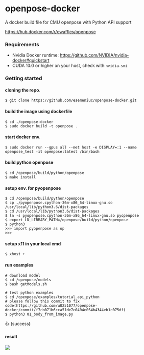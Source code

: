 # openpose-docker
A docker build file for CMU openpose with Python API support

https://hub.docker.com/r/cwaffles/openpose

### Requirements
- Nvidia Docker runtime: https://github.com/NVIDIA/nvidia-docker#quickstart
- CUDA 10.0 or higher on your host, check with `nvidia-smi`

### Getting started

#### cloning the repo.
```
$ git clone https://github.com/esemeniuc/openpose-docker.git
```
#### build the image using dockerfile
```
$ cd ./openpose-docker
$ sudo docker build -t openpose .
```
#### start docker env.
```
$ sudo docker run --gpus all --net host -e DISPLAY=:1 --name openpose_test -it openpose:latest /bin/bash
```

#### build python openpose
```
$ cd /openpose/build/python/openpose
$ make install
```
#### setup env. for pyopenpose
```
$ cd /openpose/build/python/openpose
$ cp ./pyopenpose.cpython-36m-x86_64-linux-gnu.so /usr/local/lib/python3.6/dist-packages
$ cd /usr/local/lib/python3.6/dist-packages
$ ln -s pyopenpose.cpython-36m-x86_64-linux-gnu.so pyopenpose
$ export LD_LIBRARY_PATH=/openpose/build/python/openpose
$ python3
>>> import pyopenpose as op
>>> 
```
#### setup x11 in your local cmd
```
$ xhost +
```

#### run examples
```
# download model
$ cd /openpose/models
$ bash getModels.sh

# test python examples
$ cd /openpose/examples/tutorial_api_python
# please follow this commit to fix code(https://github.com/u0251077/openpose-docker/commit/f7cb071b6cca51de7c0404e064b4344eb1c075df)
$ python3 01_body_from_image.py
```

:+1: (success)

#### result
![](https://i.imgur.com/stkGveW.png)

